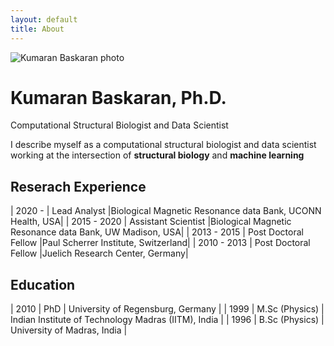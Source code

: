 ```yaml
---
layout: default
title: About
---
```


<div class="hero">
  <img src="{{ '/assets/profile.jpg' | relative_url }}" alt="Kumaran Baskaran photo">
  <h1>Kumaran Baskaran, Ph.D.</h1>
  <p> Computational Structural Biologist and Data Scientist</p>
</div>

 I describe myself as a computational structural biologist and 
 data scientist working at the 
 intersection of **structural biology** and **machine learning**

## Reserach Experience

| 2020 -  | Lead Analyst |Biological Magnetic Resonance data Bank, UCONN Health, USA|
| 2015 - 2020  | Assistant Scientist |Biological Magnetic Resonance data Bank, UW Madison, USA|
| 2013 - 2015 | Post Doctoral Fellow |Paul Scherrer Institute, Switzerland|
| 2010 - 2013 | Post Doctoral Fellow |Juelich Research Center, Germany|

## Education

| 2010 | PhD | University of Regensburg, Germany |
| 1999 | M.Sc (Physics) | Indian Institute of Technology Madras (IITM), India |
| 1996 | B.Sc (Physics) | University of Madras, India |